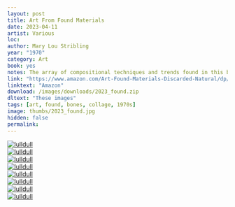 ```yaml
---
layout: post
title: Art From Found Materials
date: 2023-04-11
artist: Various
loc: 
author: Mary Lou Stribling
year: "1970"
category: Art
book: yes
notes: The array of compositional techniques and trends found in this book have run full-circle a few times over.
link: "https://www.amazon.com/Art-Found-Materials-Discarded-Natural/dp/0517543079"
linktext: "Amazon"
download: /images/downloads/2023_found.zip
dltext: "These images"
tags: [art, found, bones, collage, 1970s]
image: thumbs/2023_found.jpg
hidden: false
permalink:
---
```







<div class="post_image">
	<a href="{{ site.baseurl }}/images/posts/2023_found/001.jpg" target="_blank">
	<img src="{{ site.baseurl }}/images/posts/2023_found/001.jpg" alt="lulldull"></a>
</div>

<div class="post_image">
	<a href="{{ site.baseurl }}/images/posts/2023_found/002.jpg" target="_blank">
	<img src="{{ site.baseurl }}/images/posts/2023_found/002.jpg" alt="lulldull"></a>
</div>

<div class="post_image">
	<a href="{{ site.baseurl }}/images/posts/2023_found/003.jpg" target="_blank">
	<img src="{{ site.baseurl }}/images/posts/2023_found/003.jpg" alt="lulldull"></a>
</div>

<div class="post_image">
	<a href="{{ site.baseurl }}/images/posts/2023_found/004.jpg" target="_blank">
	<img src="{{ site.baseurl }}/images/posts/2023_found/004.jpg" alt="lulldull"></a>
</div>


<div class="post_image">
	<a href="{{ site.baseurl }}/images/posts/2023_found/005.jpg" target="_blank">
	<img src="{{ site.baseurl }}/images/posts/2023_found/005.jpg" alt="lulldull"></a>
</div>

<div class="post_image">
	<a href="{{ site.baseurl }}/images/posts/2023_found/006.jpg" target="_blank">
	<img src="{{ site.baseurl }}/images/posts/2023_found/006.jpg" alt="lulldull"></a>
</div>

<div class="post_image">
	<a href="{{ site.baseurl }}/images/posts/2023_found/007.jpg" target="_blank">
	<img src="{{ site.baseurl }}/images/posts/2023_found/007.jpg" alt="lulldull"></a>
</div>

<div class="post_image">
	<a href="{{ site.baseurl }}/images/posts/2023_found/008.jpg" target="_blank">
	<img src="{{ site.baseurl }}/images/posts/2023_found/008.jpg" alt="lulldull"></a>
</div>


